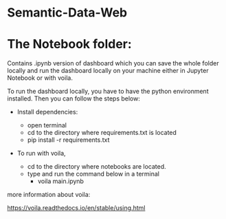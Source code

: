 # Semantic-Data-Web

# The Notebook folder:


Contains .ipynb version of dashboard which you can save the whole folder locally and run the dashboard locally on your machine either in Jupyter Notebook or with voila.

To run the dashboard locally, you have to have the python environment installed. Then you can follow the steps below:

- Install dependencies:
  - open terminal
  - cd to the directory where requirements.txt is located
  - pip install -r requirements.txt


- To run with voila,
  - cd to the directory where notebooks are located.
  - type and run the command below in a terminal
      -   voila main.ipynb	


more information about voila:

https://voila.readthedocs.io/en/stable/using.html
